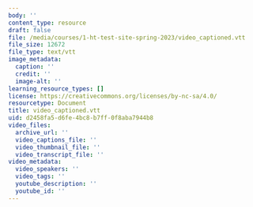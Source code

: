 ```yaml
---
body: ''
content_type: resource
draft: false
file: /media/courses/1-ht-test-site-spring-2023/video_captioned.vtt
file_size: 12672
file_type: text/vtt
image_metadata:
  caption: ''
  credit: ''
  image-alt: ''
learning_resource_types: []
license: https://creativecommons.org/licenses/by-nc-sa/4.0/
resourcetype: Document
title: video_captioned.vtt
uid: d2458fa5-d6fe-4bc8-b7ff-0f8aba7944b8
video_files:
  archive_url: ''
  video_captions_file: ''
  video_thumbnail_file: ''
  video_transcript_file: ''
video_metadata:
  video_speakers: ''
  video_tags: ''
  youtube_description: ''
  youtube_id: ''
---
```

